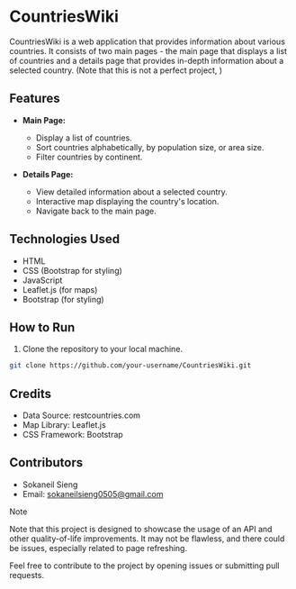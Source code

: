 # CountriesWiki

CountriesWiki is a web application that provides information about various countries. It consists of two main pages - the main page that displays a list of countries and a details page that provides in-depth information about a selected country.
(Note that this is not a perfect project, )

## Features

- **Main Page:**
  - Display a list of countries.
  - Sort countries alphabetically, by population size, or area size.
  - Filter countries by continent.

- **Details Page:**
  - View detailed information about a selected country.
  - Interactive map displaying the country's location.
  - Navigate back to the main page.

## Technologies Used

- HTML
- CSS (Bootstrap for styling)
- JavaScript
- Leaflet.js (for maps)
- Bootstrap (for styling)

## How to Run

1. Clone the repository to your local machine.

```bash
git clone https://github.com/your-username/CountriesWiki.git
```

## Credits

- Data Source: restcountries.com
- Map Library: Leaflet.js
- CSS Framework: Bootstrap

## Contributors

- Sokaneil Sieng
- Email: sokaneilsieng0505@gmail.com

Note

Note that this project is designed to showcase the usage of an API and other quality-of-life improvements. It may not be flawless, and there could be issues, especially related to page refreshing.

Feel free to contribute to the project by opening issues or submitting pull requests.
